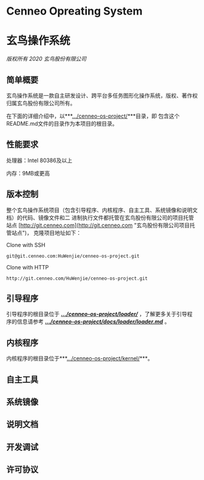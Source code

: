 # Cenneo Opreating System #
# 玄鸟操作系统 #

*版权所有 2020 玄鸟股份有限公司*

## 简单概要 ##

玄鸟操作系统是一款自主研发设计、跨平台多任务图形化操作系统，版权、著作权归属玄鸟股份有限公司所有。

在下面的详细介绍中，以***[.../cenneo-os-project/](./ "cenneo-os-project")***目录，即
包含这个README.md文件的目录作为本项目的根目录。

## 性能要求 ##
处理器：Intel 80386及以上

内存：9MB或更高

## 版本控制 ##

整个玄鸟操作系统项目（包含引导程序、内核程序、自主工具、系统镜像和说明文档）的代码、镜像文件和二
进制执行文件都托管在玄鸟股份有限公司的项目托管站点
[http://git.cenneo.com](http://git.cenneo.com "玄鸟股份有限公司项目托管站点")，
克隆项目地址如下：

Clone with SSH


    git@git.cenneo.com:HuWenjie/cenneo-os-project.git

Clone with HTTP

    http://git.cenneo.com/HuWenjie/cenneo-os-project.git

## 引导程序 ##

引导程序的根目录位于
***[.../cenneo-os-project/loader/](./loader "cenneo-os-loader")***
，了解更多关于引导程序的信息请参考
***[.../cenneo-os-project/docs/loader/loader.md](./docs/loader/loader.md
"cenneo-os-docs-loader")***
。

## 内核程序 ##

内核程序的根目录位于***[.../cenneo-os-project/kernel/](./kernel "cenneo-os-kernel")***。

## 自主工具 ##

## 系统镜像 ##

## 说明文档 ##

## 开发调试 ##

## 许可协议 ##
